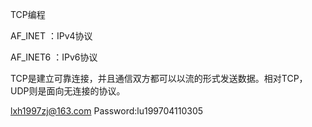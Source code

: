 TCP编程

AF_INET ：IPv4协议

AF_INET6 ：IPv6协议

TCP是建立可靠连接，并且通信双方都可以以流的形式发送数据。相对TCP，UDP则是面向无连接的协议。

lxh1997zj@163.com
Password:lu199704110305